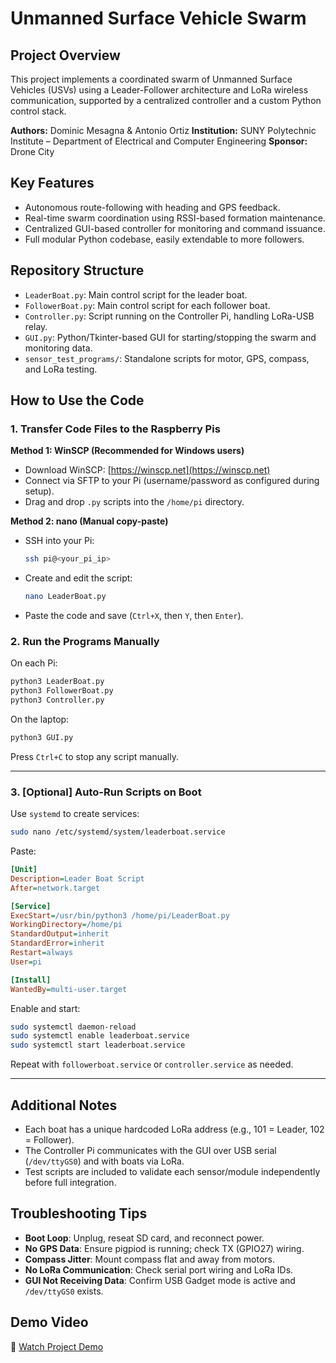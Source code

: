 # Unmanned Surface Vehicle Swarm

## Project Overview

This project implements a coordinated swarm of Unmanned Surface Vehicles (USVs) using a Leader-Follower architecture and LoRa wireless communication, supported by a centralized controller and a custom Python control stack.

**Authors:** Dominic Mesagna & Antonio Ortiz
**Institution:** SUNY Polytechnic Institute – Department of Electrical and Computer Engineering
**Sponsor:** Drone City

## Key Features

* Autonomous route-following with heading and GPS feedback.
* Real-time swarm coordination using RSSI-based formation maintenance.
* Centralized GUI-based controller for monitoring and command issuance.
* Full modular Python codebase, easily extendable to more followers.

## Repository Structure

* `LeaderBoat.py`: Main control script for the leader boat.
* `FollowerBoat.py`: Main control script for each follower boat.
* `Controller.py`: Script running on the Controller Pi, handling LoRa-USB relay.
* `GUI.py`: Python/Tkinter-based GUI for starting/stopping the swarm and monitoring data.
* `sensor_test_programs/`: Standalone scripts for motor, GPS, compass, and LoRa testing.

## How to Use the Code

### 1. Transfer Code Files to the Raspberry Pis

**Method 1: WinSCP (Recommended for Windows users)**

* Download WinSCP: [https://winscp.net](https://winscp.net)
* Connect via SFTP to your Pi (username/password as configured during setup).
* Drag and drop `.py` scripts into the `/home/pi` directory.

**Method 2: nano (Manual copy-paste)**

* SSH into your Pi:

  ```bash
  ssh pi@<your_pi_ip>
  ```
* Create and edit the script:

  ```bash
  nano LeaderBoat.py
  ```
* Paste the code and save (`Ctrl+X`, then `Y`, then `Enter`).

### 2. Run the Programs Manually

On each Pi:

```bash
python3 LeaderBoat.py
python3 FollowerBoat.py
python3 Controller.py
```

On the laptop:

```bash
python3 GUI.py
```

Press `Ctrl+C` to stop any script manually.

---

### 3. \[Optional] Auto-Run Scripts on Boot

Use `systemd` to create services:

```bash
sudo nano /etc/systemd/system/leaderboat.service
```

Paste:

```ini
[Unit]
Description=Leader Boat Script
After=network.target

[Service]
ExecStart=/usr/bin/python3 /home/pi/LeaderBoat.py
WorkingDirectory=/home/pi
StandardOutput=inherit
StandardError=inherit
Restart=always
User=pi

[Install]
WantedBy=multi-user.target
```

Enable and start:

```bash
sudo systemctl daemon-reload
sudo systemctl enable leaderboat.service
sudo systemctl start leaderboat.service
```

Repeat with `followerboat.service` or `controller.service` as needed.

---

## Additional Notes

* Each boat has a unique hardcoded LoRa address (e.g., 101 = Leader, 102 = Follower).
* The Controller Pi communicates with the GUI over USB serial (`/dev/ttyGS0`) and with boats via LoRa.
* Test scripts are included to validate each sensor/module independently before full integration.

## Troubleshooting Tips

* **Boot Loop**: Unplug, reseat SD card, and reconnect power.
* **No GPS Data**: Ensure pigpiod is running; check TX (GPIO27) wiring.
* **Compass Jitter**: Mount compass flat and away from motors.
* **No LoRa Communication**: Check serial port wiring and LoRa IDs.
* **GUI Not Receiving Data**: Confirm USB Gadget mode is active and `/dev/ttyGS0` exists.

## Demo Video

🎥 [Watch Project Demo](https://youtube.com/shorts/xEofub0lBZo?feature=share)
